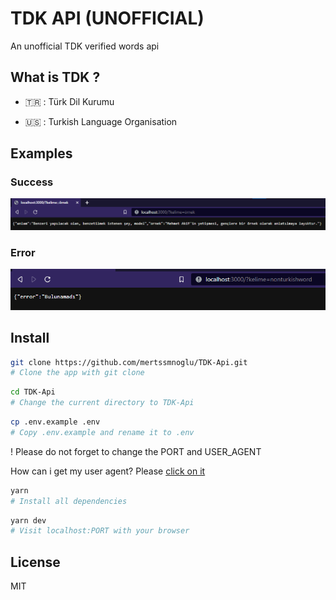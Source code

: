 # TDK API (UNOFFICIAL)

An unofficial TDK verified words api

## What is TDK ?

- 🇹🇷 : Türk Dil Kurumu

- 🇺🇸 : Turkish Language Organisation

## Examples

### Success

![success example](./assets/example_success.png)

### Error

![error example](./assets/example_error.png)

## Install

```bash
git clone https://github.com/mertssmnoglu/TDK-Api.git
# Clone the app with git clone
```

```bash
cd TDK-Api
# Change the current directory to TDK-Api
```

```bash
cp .env.example .env
# Copy .env.example and rename it to .env
```

! Please do not forget to change the PORT and USER_AGENT

How can i get my user agent? Please [click on it](https://www.whatismybrowser.com/detect/what-is-my-user-agent/)

```bash
yarn
# Install all dependencies
```

```bash
yarn dev
# Visit localhost:PORT with your browser
```

## License

MIT
